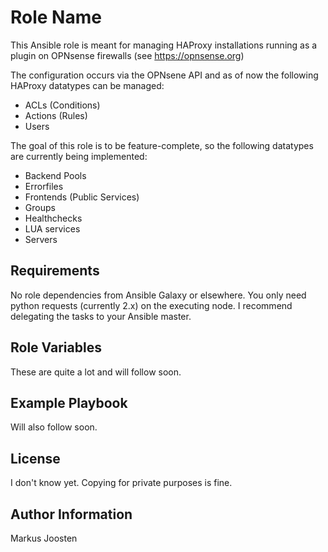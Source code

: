Role Name
=========

This Ansible role is meant for managing HAProxy installations running as a plugin on OPNsense firewalls (see https://opnsense.org)

The configuration occurs via the OPNsene API and as of now the following HAProxy datatypes can be managed:

* ACLs (Conditions)
* Actions (Rules)
* Users

The goal of this role is to be feature-complete, so the following datatypes are currently being implemented:

* Backend Pools
* Errorfiles
* Frontends (Public Services)
* Groups
* Healthchecks
* LUA services
* Servers

Requirements
------------

No role dependencies from Ansible Galaxy or elsewhere. You only need python requests (currently 2.x) on the executing node.
I recommend delegating the tasks to your Ansible master.

Role Variables
--------------

These are quite a lot and will follow soon.


Example Playbook
----------------

Will also follow soon.

License
-------

I don't know yet. Copying for private purposes is fine.

Author Information
------------------

Markus Joosten
